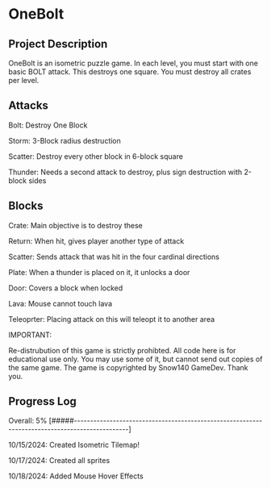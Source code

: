 # OneBolt
## Project Description

OneBolt is an isometric puzzle game. In each level, you must start with one basic BOLT attack. This destroys one square. You must destroy all crates per level.

## Attacks
Bolt: Destroy One Block

Storm:	3-Block radius destruction

Scatter:	Destroy every other block in 6-block square

Thunder:	Needs a second attack to destroy, plus sign destruction with 2-block sides

## Blocks
Crate:	Main objective is to destroy these

Return:	When hit, gives player another type of attack

Scatter:	Sends attack that was hit in the four cardinal directions

Plate:	When a thunder is placed on it, it unlocks a door

Door:	Covers a block when locked

Lava:	Mouse cannot touch lava

Teleoprter:	Placing attack on this will teleopt it to another area

IMPORTANT:

Re-distrubution of this game is strictly prohibted. All code here is for educational use only. You may use some of it, but cannot send out copies of the same game. The game is copyrighted by Snow140 GameDev. Thank you.

## Progress Log
Overall: 5%
[#####-----------------------------------------------------------------------------------------------]

10/15/2024:
Created Isometric Tilemap!

10/17/2024:
Created all sprites

10/18/2024:
Added Mouse Hover Effects

